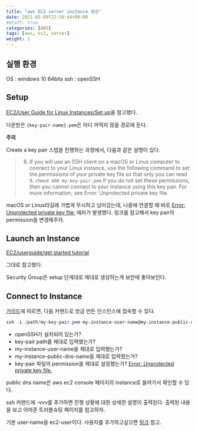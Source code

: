 ```yaml
---
title: "aws EC2 server instance 생성"
date: 2021-05-09T22:50:44+09:00
#draft: true
categories: [AWS]
tags: [aws, ec2, server]
weight: 1
---
```


## 실행 환경

OS : windows 10 64bits
ssh : openSSH

## Setup

[EC2/User Guide for Linux Instances/Set up](https://docs.aws.amazon.com/AWSEC2/latest/UserGuide/get-set-up-for-amazon-ec2.html)을 참고했다.

다운받은 `{key-pair-name}.pem`은 어디 까먹지 않을 경로에 둔다.

**주의**

Create a key pair 스텝을 진행하는 과정에서, 다음과 같은 설명이 있다.

>8. If you will use an SSH client on a macOS or Linux computer to connect to your Linux instance, use the following command to set the permissions of your private key file so that only you can read it.
`chmod 400 my-key-pair.pem`
If you do not set these permissions, then you cannot connect to your instance using this key pair. For more information, see Error: Unprotected private key file.

macOS or Linux라길래 가볍게 무시하고 넘어갔는데, 나중에 연결할 때 바로 [Error: Unprotected private key file.](https://docs.aws.amazon.com/AWSEC2/latest/UserGuide/TroubleshootingInstancesConnecting.html#troubleshoot-unprotected-key) 에러가 발생했다. 링크를 참고해서 key pair의 permission을 변경해주자.

## Launch an Instance

[EC2/userguide/get started tutorial](https://docs.aws.amazon.com/AWSEC2/latest/UserGuide/EC2_GetStarted.html#ec2-launch-instance)

그대로 참고했다.

Security Group은 setup 단계대로 제대로 생성하는게 보안에 좋아보인다.

## Connect to Instance

[가이드](https://docs.aws.amazon.com/AWSEC2/latest/UserGuide/AccessingInstancesLinux.html)에 따르면, 다음 커맨드로 방금 만든 인스턴스에 접속할 수 있다.

```powershell
ssh -i /path/my-key-pair.pem my-instance-user-name@my-instance-public-dns-name
```

- openSSH가 설치되어 있는가?
- key-pair path를 제대로 입력했는가?
- my-instance-user-name을 제대로 입력했는가?
- my-instance-public-dns-name을 제대로 입력했는가?
- key-pair 파일의 permission을 제대로 설정했는가? [Error: Unprotected private key file.](https://docs.aws.amazon.com/AWSEC2/latest/UserGuide/TroubleshootingInstancesConnecting.html#troubleshoot-unprotected-key)

public dns name은 aws ec2 console 페이지의 instance로 들어가서 확인할 수 있다.

ssh 커맨드에 -vvv를 추가하면 진행 상황에 대한 상세한 설명이 출력된다. 출력된 내용을 보고 아마존 트러블슈팅 페이지를 참고하자.

기본 user-name을 ec2-user이다. 사용자를 추가하고싶으면 [링크](https://docs.aws.amazon.com/ko_kr/AWSEC2/latest/UserGuide/managing-users.html) 참고.